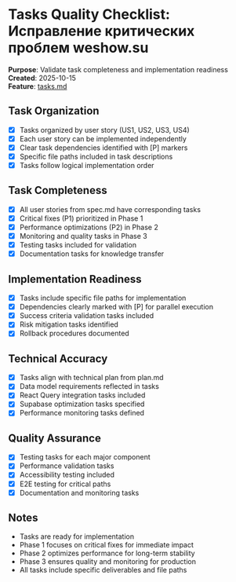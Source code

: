 # Tasks Quality Checklist: Исправление критических проблем weshow.su

**Purpose**: Validate task completeness and implementation readiness  
**Created**: 2025-10-15  
**Feature**: [tasks.md](./tasks.md)

## Task Organization

- [x] Tasks organized by user story (US1, US2, US3, US4)
- [x] Each user story can be implemented independently
- [x] Clear task dependencies identified with [P] markers
- [x] Specific file paths included in task descriptions
- [x] Tasks follow logical implementation order

## Task Completeness

- [x] All user stories from spec.md have corresponding tasks
- [x] Critical fixes (P1) prioritized in Phase 1
- [x] Performance optimizations (P2) in Phase 2
- [x] Monitoring and quality tasks in Phase 3
- [x] Testing tasks included for validation
- [x] Documentation tasks for knowledge transfer

## Implementation Readiness

- [x] Tasks include specific file paths for implementation
- [x] Dependencies clearly marked with [P] for parallel execution
- [x] Success criteria validation tasks included
- [x] Risk mitigation tasks identified
- [x] Rollback procedures documented

## Technical Accuracy

- [x] Tasks align with technical plan from plan.md
- [x] Data model requirements reflected in tasks
- [x] React Query integration tasks included
- [x] Supabase optimization tasks specified
- [x] Performance monitoring tasks defined

## Quality Assurance

- [x] Testing tasks for each major component
- [x] Performance validation tasks
- [x] Accessibility testing included
- [x] E2E testing for critical paths
- [x] Documentation and monitoring tasks

## Notes

- Tasks are ready for implementation
- Phase 1 focuses on critical fixes for immediate impact
- Phase 2 optimizes performance for long-term stability
- Phase 3 ensures quality and monitoring for production
- All tasks include specific deliverables and file paths
